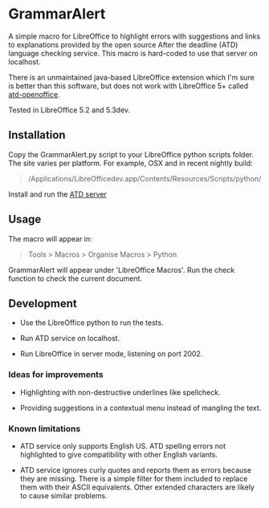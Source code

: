GrammarAlert
============

A simple macro for LibreOffice to highlight errors with suggestions and links 
to explanations provided by the open source After the deadline (ATD) language 
checking service. This macro is hard-coded to use that server on localhost.

There is an unmaintained java-based LibreOffice extension which I'm sure is
better than this software, but does not work with LibreOffice 5+ called
[atd-openoffice](https://github.com/Automattic/atd-openoffice.git).

Tested in LibreOffice 5.2 and 5.3dev.

Installation
------------

Copy the GrammarAlert.py script to your LibreOffice python scripts folder. The
site varies per platform. For example, OSX and in recent nightly build:

>   /Applications/LibreOfficedev.app/Contents/Resources/Scripts/python/

Install and run the [ATD server](https://open.afterthedeadline.com/)

Usage
-----

The macro will appear in:

>   Tools > Macros > Organise Macros > Python

GrammarAlert will appear under 'LibreOffice Macros'. Run the check function to
check the current document.

Development
-----------

-   Use the LibreOffice python to run the tests.

-   Run ATD service on localhost.

-   Run LibreOffice in server mode, listening on port 2002.

### Ideas for improvements

-   Highlighting with non-destructive underlines like spellcheck.

-   Providing suggestions in a contextual menu instead of mangling the text.

### Known limitations

-   ATD service only supports English US. ATD spelling errors not highlighted to
    give compatibility with other English variants.

-   ATD service ignores curly quotes and reports them as errors because they are
    missing. There is a simple filter for them included to replace them with
    their ASCII equivalents. Other extended characters are likely to cause
    similar problems.

